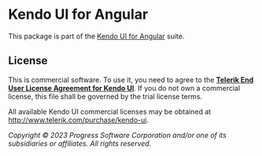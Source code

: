 # Kendo UI for Angular

This package is part of the [Kendo UI for Angular](http://www.telerik.com/kendo-angular-ui/) suite.

## License

This is commercial software. To use it, you need to agree to the [**Telerik End User License Agreement for Kendo UI**](http://www.telerik.com/purchase/license-agreement/kendo-ui). If you do not own a commercial license, this file shall be governed by the trial license terms.

All available Kendo UI commercial licenses may be obtained at http://www.telerik.com/purchase/kendo-ui.

*Copyright © 2023 Progress Software Corporation and/or one of its subsidiaries or affiliates. All rights reserved.*
